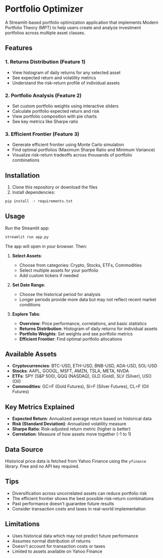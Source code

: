 # Portfolio Optimizer

A Streamlit-based portfolio optimization application that implements Modern Portfolio Theory (MPT) to help users create and analyze investment portfolios across multiple asset classes.

## Features

### 1. Returns Distribution (Feature 1)
- View histogram of daily returns for any selected asset
- See expected return and volatility metrics
- Understand the risk-return profile of individual assets

### 2. Portfolio Analysis (Feature 2)
- Set custom portfolio weights using interactive sliders
- Calculate portfolio expected return and risk
- View portfolio composition with pie charts
- See key metrics like Sharpe ratio

### 3. Efficient Frontier (Feature 3)
- Generate efficient frontier using Monte Carlo simulation
- Find optimal portfolios (Maximum Sharpe Ratio and Minimum Variance)
- Visualize risk-return tradeoffs across thousands of portfolio combinations

## Installation

1. Clone this repository or download the files
2. Install dependencies:
```bash
pip install -r requirements.txt
```

## Usage

Run the Streamlit app:
```bash
streamlit run app.py
```

The app will open in your browser. Then:

1. **Select Assets**: 
   - Choose from categories: Crypto, Stocks, ETFs, Commodities
   - Select multiple assets for your portfolio
   - Add custom tickers if needed

2. **Set Date Range**: 
   - Choose the historical period for analysis
   - Longer periods provide more data but may not reflect recent market conditions

3. **Explore Tabs**:
   - **Overview**: Price performance, correlations, and basic statistics
   - **Returns Distribution**: Histogram of daily returns for individual assets
   - **Portfolio Weights**: Set weights and see portfolio metrics
   - **Efficient Frontier**: Find optimal portfolio allocations

## Available Assets

- **Cryptocurrencies**: BTC-USD, ETH-USD, BNB-USD, ADA-USD, SOL-USD
- **Stocks**: AAPL, GOOGL, MSFT, AMZN, TSLA, META, NVDA
- **ETFs**: SPY (S&P 500), QQQ (NASDAQ), GLD (Gold), SLV (Silver), USO (Oil)
- **Commodities**: GC=F (Gold Futures), SI=F (Silver Futures), CL=F (Oil Futures)

## Key Metrics Explained

- **Expected Return**: Annualized average return based on historical data
- **Risk (Standard Deviation)**: Annualized volatility measure
- **Sharpe Ratio**: Risk-adjusted return metric (higher is better)
- **Correlation**: Measure of how assets move together (-1 to 1)

## Data Source

Historical price data is fetched from Yahoo Finance using the `yfinance` library. Free and no API key required.

## Tips

- Diversification across uncorrelated assets can reduce portfolio risk
- The efficient frontier shows the best possible risk-return combinations
- Past performance doesn't guarantee future results
- Consider transaction costs and taxes in real-world implementation

## Limitations

- Uses historical data which may not predict future performance
- Assumes normal distribution of returns
- Doesn't account for transaction costs or taxes
- Limited to assets available on Yahoo Finance